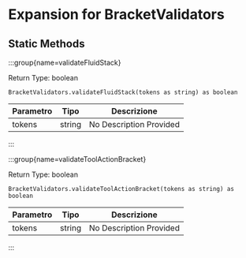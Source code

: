 # Expansion for BracketValidators

## Static Methods

:::group{name=validateFluidStack}

Return Type: boolean

```zenscript
BracketValidators.validateFluidStack(tokens as string) as boolean
```

| Parametro | Tipo   | Descrizione             |
| --------- | ------ | ----------------------- |
| tokens    | string | No Description Provided |


:::

:::group{name=validateToolActionBracket}

Return Type: boolean

```zenscript
BracketValidators.validateToolActionBracket(tokens as string) as boolean
```

| Parametro | Tipo   | Descrizione             |
| --------- | ------ | ----------------------- |
| tokens    | string | No Description Provided |


:::

